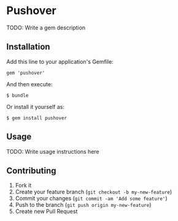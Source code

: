# Pushover

TODO: Write a gem description

## Installation

Add this line to your application's Gemfile:

    gem 'pushover'

And then execute:

    $ bundle

Or install it yourself as:

    $ gem install pushover

## Usage

TODO: Write usage instructions here

## Contributing

1. Fork it
2. Create your feature branch (`git checkout -b my-new-feature`)
3. Commit your changes (`git commit -am 'Add some feature'`)
4. Push to the branch (`git push origin my-new-feature`)
5. Create new Pull Request
